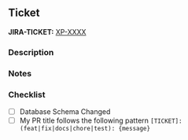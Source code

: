 ## Ticket

<!--
Please update this ticket number. This should be added to each Pull request.
If your work was not part of a ticket. It would be good practice to add a ticket or reference an EPIC instead.
 -->

**JIRA-TICKET:** [XP-XXXX](https://orderprotection.atlassian.net/browse/XP-XXXX)

### Description

<!--
🚨
Please describe the work that was done here. This may be a short summary of the ticket or why things were changed.
This is important so that we understand the context as we look through the files changed.
-->


### Notes

<!--
This is a good place to mention why you did things a certain way or other items that you found that need to be fixed.
This area can be valuable to help you look things up in future.
 -->

### Checklist

- [ ] Database Schema Changed
- [ ] My PR title follows the following pattern `[TICKET]: (feat|fix|docs|chore|test): {message}`

<!-- 🚨 UNCOMMENT THIS IF **ANY** DATABASE CHANGES WERE MADE AND FOLLOW THE CHECKLIST -->
<!-- DATABASE CHANGES IF APPLICABLE UNCOMMENT IF ANY OF THE ABOVE WERE CHECKED -->
<!-- ### Database Changes
**Why was it changed**

- Reason 1
- Reason 2

- [ ] John Clark was alerted to these changes and sent a link to this PR

**Potential Issues With this Change**

Have you:

- [ ] Ensured this will not cause loss of data
- [ ] Created a reverse migration (down, up) so that if necessary we can revert this change -->

<!-- UNCOMMENT THIS SECTION IF THERE ARE ANY RELATED ISSUES -->
<!-- ### Related Issues -->
<!-- If this is related to any other JIRA tickets that we should be aware of list them here -->
